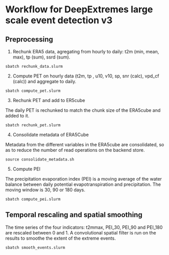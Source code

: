 # Workflow for DeepExtremes large scale event detection v3

## Preprocessing

1. Rechunk ERA5 data, agregating from hourly to daily: t2m (min, mean, max), tp (sum), ssrd (sum).

```
sbatch rechunk_data.slurm
```

2. Compute PET on hourly data (t2m, tp , u10, v10, sp, snr (calc), vpd_cf (calc)) and aggregate to daily.

```
sbatch compute_pet.slurm
```

3. Rechunk PET and add to ER5cube

The daily PET is rechunked to match the chunk size of the ERA5cube and added to it.
```
sbatch rechunk_pet.slurm
```

4. Consolidate metadata of ERA5Cube

Metadata from the different variables in the ERA5cube are consolidated, so as to reduce the number of read operations on the backend store.
```
source consolidate_metadata.sh
```

5. Compute PEI

The precipitation evaporation index (PEI) is a moving average of the water balance between daily potential evapotranspiration and precipitation. The moving window is 30, 90 or 180 days.

```
sbatch compute_pei.slurm
```

## Temporal rescaling and spatial smoothing

The time series of the four indicators: t2mmax, PEI_30, PEI_90 and PEI_180 are rescaled between 0 and 1. A convolutional spatial filter is run on the results to smoothe the extent of the extreme events.

```
sbatch smooth_events.slurm
```